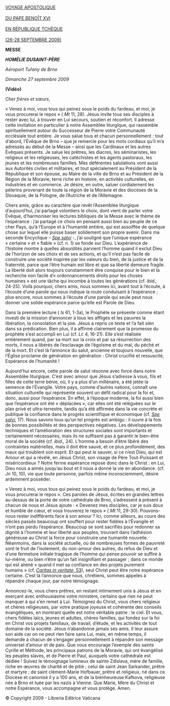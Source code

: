 [VOYAGE APOSTOLIQUE\
\
DU PAPE BENOÎT XVI\
\
EN RÉPUBLIQUE TCHÈQUE\
\
(26-28 SEPTEMBRE 2009)](/content/benedict-xvi/fr/travels/2009/index_repubblica-ceca.html)

**MESSE**

***HOMÉLIE DU******SAINT-PÈRE***

*Aéroport Tuřany de Brno*

*Dimanche 27 septembre 2009*

**(Vidéo)**

*Cher frères et sœurs*,

« Venez à moi, vous tous qui peinez sous le poids du fardeau, et moi, je vous procurerai le repos » ( *Mt* 11, 28). Jésus invite tous ses disciples à rester avec lui, à trouver en Lui secours, soutien et réconfort. Il adresse cette invitation en particulier à notre Assemblée liturgique, qui rassemble spirituellement autour du Successeur de Pierre votre Communauté ecclésiale tout entière. Je vous salue tous et chacun personnellement : tout d’abord, l’Évêque de Brno – que je remercie pour les mots cordiaux qu’il m’a adressés au début de la Messe – ainsi que les Cardinaux et les autres Évêques présents. Je salue les prêtres, les diacres, les séminaristes, les religieux et les religieuses, les catéchistes et les agents pastoraux, les jeunes et les nombreuses familles. Mes déférentes salutations vont aussi aux Autorités civiles et militaires, et tout spécialement au Président de la République et son épouse, au Maire de la ville de Brno et au Président de la Région de la Moravie, terre riche en histoire, en activités culturelles, en industries et en commerce. Je désire, en outre, saluer cordialement les pèlerins provenant de toute la région de la Moravie et des diocèses de la Slovaquie, de la Pologne, de l’Autriche et de l’Allemagne.

Chers amis, grâce au caractère que revêt l’Assemblée liturgique d’aujourd’hui, j’ai partagé volontiers le choix, dont vient de parler votre Évêque, d’harmoniser les lectures bibliques de la Messe avec le thème de l’espérance : j’ai partagé ce choix en pensant aussi bien au peuple de ce cher Pays, qu’à l’Europe et à l’humanité entière, qui est assoiffée de quelque chose sur lequel elle puisse baser solidement son propre avenir. Dans ma seconde Encyclique – *[Spe salvi](/content/benedict-xvi/fr/encyclicals/documents/hf_ben-xvi_enc_20071130_spe-salvi.html)* -, j’ai souligné que l’unique espérance « certaine » et « fiable » (cf. n. 1) se fonde sur Dieu. L’expérience de l’histoire montre à quelles absurdités parvient l’homme quand il exclut Dieu de l’horizon de ses choix et de ses actions, et qu’il n’est pas facile de construire une société inspirée par les valeurs du bien, de la justice et de la fraternité, parce que l’être humain est libre et que sa liberté demeure fragile. La liberté doit alors toujours constamment être conquise pour le bien et la recherche non facile d’« ordonnancements droits pour les choses humaines » est une tâche qui incombe à toutes les générations (cf. *ibid.,* 24-25). Voilà pourquoi, chers amis, nous sommes ici, avant tout à l’écoute, à l’écoute d’une parole qui nous indique la route conduisant à l’espérance ; plus encore, nous sommes à l’écoute d’une parole qui seule peut nous donner une solide espérance parce qu’elle est Parole de Dieu.

Dans la première lecture ( *Is* 61, 1-3a), le Prophète se présente comme étant investi de la mission d’annoncer à tous les affligés et les pauvres la libération, la consolation et la joie. Jésus a repris ce texte et l’a fait sien dans sa prédication. Bien plus, il a affirmé clairement que la promesse du prophète s’est accompli en Lui (cf. *Lc* 4, 16-21). Elle s’est réalisée entièrement quand, par sa mort sur la croix et par sa résurrection des morts, il nous a libérés de l’esclavage de l’égoïsme et du mal, du péché et de la mort. Et c’est là l’annonce du salut, ancienne et toujours nouvelle, que l’Église proclame de génération en génération : Christ crucifié et ressuscité, Espérance de l’humanité !

Aujourd’hui encore, cette parole de salut résonne avec force dans notre Assemblée liturgique. C’est avec amour que Jésus s’adresse à vous, fils et filles de cette terre bénie, où, il y a plus d’un millénaire, a été jetée la semence de l’Évangile. Votre pays, comme d’autres nations, connaît une situation culturelle qui représente souvent un défit radical pour la foi et, donc, aussi pour l’espérance. En effet, à l’époque moderne, la foi aussi bien que l’espérance ont été « déplacées », car elles ont été reléguées sur le plan privé et ultra-terrestre, tandis qu’a été affirmée dans la vie concrète et publique la confiance dans le progrès scientifique et économique (cf. *[Spe salvi](/content/benedict-xvi/fr/encyclicals/documents/hf_ben-xvi_enc_20071130_spe-salvi.html),* 17). Nous savons tous qu’un tel progrès est ambigu : il ouvre à la fois de bonnes possibilités et des perspectives négatives. Les développements techniques et l’amélioration des structures sociales sont importants et certainement nécessaires, mais ils ne suffisent pas à garantir le bien-être moral de la société (cf. *ibid.,* 24). L’homme a besoin d’être libéré des contraintes matérielles, mais il doit être sauvé, et ce plus profondément, des maux qui troublent son esprit. Et qui peut le sauver, si ce n’est Dieu, qui est Amour et qui a révélé, en Jésus Christ, son visage de Père Tout-Puissant et miséricordieux ? Notre ferme espérance repose donc dans le Christ : en Lui, Dieu nous a aimés jusqu’au bout et il nous a donné la vie en abondance. (cf. *Jn* 10, 10), vie que toute personne, parfois même inconsciemment, désire ardemment posséder.

« Venez à moi, vous tous qui peinez sous le poids du fardeau, et moi, je vous procurerai le repos ». Ces paroles de Jésus, écrites en grandes lettres au-dessus de la porte de votre cathédrale de Brno, s’adressent à présent à chacun de nous et Jésus ajoute : « Devenez mes disciples, car je suis doux et humble de cœur, et vous trouverez le repos » ( *Mt* 11, 29-30). Pouvons-nous rester indifférents face à son amour ? Ici, comme ailleurs, au cours des siècles passés beaucoup ont souffert pour rester fidèles à l’Évangile et n’ont pas perdu l’espérance. Beaucoup se sont sacrifiés pour redonner sa dignité à l’homme et leur liberté aux peuples, trouvant dans l’adhésion généreuse au Christ la force pour construire une humanité nouvelle. Néanmoins, dans la société actuelle, où de nombreuses formes de pauvreté sont le fruit de l’isolement, du non-amour des autres, du refus de Dieu et d’une fermeture initiale tragique de l’homme qui pense pouvoir se suffire à lui-même, ou bien n’être qu’un fait insignifiant et passager ; dans ce monde qui est aliéné « quand il met sa confiance en des projets purement humains » (cf. [*Caritas in veritate,* 53](/content/benedict-xvi/fr/encyclicals/documents/hf_ben-xvi_enc_20090629_caritas-in-veritate.html#53.)), seul Christ peut être notre espérance certaine. C’est là l’annonce que nous, chrétiens, sommes appelés à répandre chaque jour, par notre témoignage.

Annoncez-le, vous chers prêtres, en restant intimement unis à Jésus et en exerçant avec enthousiasme votre ministère, certains que rien ne peut manquer à qui s’en remet à Lui. Témoignez du Christ, vous chers religieux et chères religieuses, par votre pratique joyeuse et cohérente des conseils évangéliques, en montrant quelle est notre véritable patrie : le ciel. Et vous, chers fidèles laïcs, jeunes et adultes, chères familles, qui fondez sur la foi en Christ vos projets familiaux, de travail, d’étude, et les activités de tout domaine de la société. Jésus n’abandonne jamais ses amis. Il leur assure son aide car on ne peut rien faire sans Lui, mais, en même temps, il demande à chacun de s’engager personnellement à répandre son message universel d’amour et de paix. Que vous encourage l’exemple des saints Cyrille et Méthode, les principaux patrons de la Moravie, qui ont évangélisé les peuples slaves, et de Pierre et Paul, auxquels votre cathédrale est dédiée ! Suivez le témoignage lumineux de sainte Zdislava, mère de famille, riche en œuvres de charité et de pitié ; celui de saint Jean Sarkander, prêtre et martyre ; de saint clément-Marie Hofbauer, prêtre et religieux, né dans ce Diocèse et canonisé il y a 100 ans, et de la bienheureuse Kafkova, religieuse née à Brno et tuée par les nazis à Vienne. Que Marie, Mère du Christ et notre Espérance, vous accompagne et vous protège. Amen.

© Copyright 2009 - Libreria Editrice Vaticana